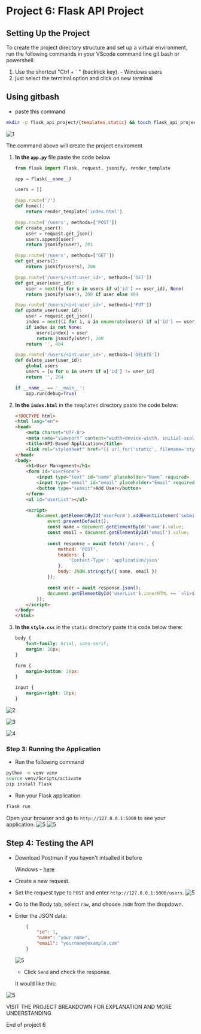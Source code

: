 # Project 6: Flask API Project

## Setting Up the Project

To create the project directory structure and set up a virtual environment, run the following commands in your VScode command line git bash or powershell:

1. Use the shortcut "Ctrl + ` " (backtick key). - Windows users
2. just select the terminal option and click on new terminal

## Using gitbash
- paste this command
```bash
mkdir -p flask_api_project/{templates,static} && touch flask_api_project/app.py flask_api_project/templates/index.html flask_api_project/static/style.css && python -m venv flask_api_project/venv
```

![1](img/Screenshot%20(156).png)

The command above will create the project enviroment

1. **In the `app.py`** file paste the code below
    ```python
    from flask import Flask, request, jsonify, render_template

    app = Flask(__name__)

    users = []

    @app.route('/')
    def home():
        return render_template('index.html')

    @app.route('/users', methods=['POST'])
    def create_user():
        user = request.get_json()
        users.append(user)
        return jsonify(user), 201

    @app.route('/users', methods=['GET'])
    def get_users():
        return jsonify(users), 200

    @app.route('/users/<int:user_id>', methods=['GET'])
    def get_user(user_id):
        user = next((u for u in users if u['id'] == user_id), None)
        return jsonify(user), 200 if user else 404

    @app.route('/users/<int:user_id>', methods=['PUT'])
    def update_user(user_id):
        user = request.get_json()
        index = next((i for i, u in enumerate(users) if u['id'] == user_id), None)
        if index is not None:
            users[index] = user
            return jsonify(user), 200
        return '', 404

    @app.route('/users/<int:user_id>', methods=['DELETE'])
    def delete_user(user_id):
        global users
        users = [u for u in users if u['id'] != user_id]
        return '', 204

    if __name__ == '__main__':
        app.run(debug=True)
    ```

2. **In the `index.html`** in the `templates` directory paste the code below:
    ```html
    <!DOCTYPE html>
    <html lang="en">
    <head>
        <meta charset="UTF-8">
        <meta name="viewport" content="width=device-width, initial-scale=1.0">
        <title>API-Based Application</title>
        <link rel="stylesheet" href="{{ url_for('static', filename='style.css') }}">
    </head>
    <body>
        <h1>User Management</h1>
        <form id="userForm">
            <input type="text" id="name" placeholder="Name" required>
            <input type="email" id="email" placeholder="Email" required>
            <button type="submit">Add User</button>
        </form>
        <ul id="userList"></ul>

        <script>
            document.getElementById('userForm').addEventListener('submit', async function (event) {
                event.preventDefault();
                const name = document.getElementById('name').value;
                const email = document.getElementById('email').value;
                
                const response = await fetch('/users', {
                    method: 'POST',
                    headers: {
                        'Content-Type': 'application/json'
                    },
                    body: JSON.stringify({ name, email })
                });

                const user = await response.json();
                document.getElementById('userList').innerHTML += `<li>${user.name} (${user.email})</li>`;
            });
        </script>
    </body>
    </html>
    ```

3. **In the `style.css`** in the `static` directory paste this code below there:
    ```css
    body {
        font-family: Arial, sans-serif;
        margin: 20px;
    }

    form {
        margin-bottom: 20px;
    }

    input {
        margin-right: 10px;
    }
    ```

![2](img/Screenshot%20(157).png)

![3](img/Screenshot%20(158).png)

![4](img/Screenshot%20(165).png)

### Step 3: Running the Application

- Run the following command
```bash
python -m venv venv
source venv/Scripts/activate
pip install Flask
```

- Run your Flask application:
```bash
flask run
```

Open your browser and go to `http://127.0.0.1:5000` to see your application.
![5](img/Screenshot%20(159).png) 
![5](img/Screenshot%20(160).png) 


## Step 4: Testing the API

- Download Postman if you haven't intsalled it before

    Windows - [here](https://dl.pstmn.io/download/latest/win64)

- Create a new request.
- Set the request type to `POST` and enter `http://127.0.0.1:5000/users`.
![5](img/Screenshot%20(161).png) 

- Go to the Body tab, select `raw`, and choose `JSON` from the dropdown.
- Enter the JSON data:
    ```json
        {
            "id": 1,
            "name": "your name",
            "email": "yourname@example.com"
        }
    ```
    ![5](img/Screenshot%20(163).png) 
    
    - Click `Send` and check the response.

    It would like this:


![5](img/Screenshot%20(164).png) 

VISIT THE PROJECT BREAKDOWN FOR EXPLANATION AND MORE UNDERSTANDING

End of project 6


